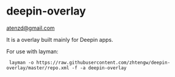 deepin-overlay 
========================
<atenzd@gmail.com>

It is a overlay built mainly for Deepin apps.
 
For use with layman:
  
     layman -o https://raw.githubusercontent.com/zhtengw/deepin-overlay/master/repo.xml -f -a deepin-overlay
